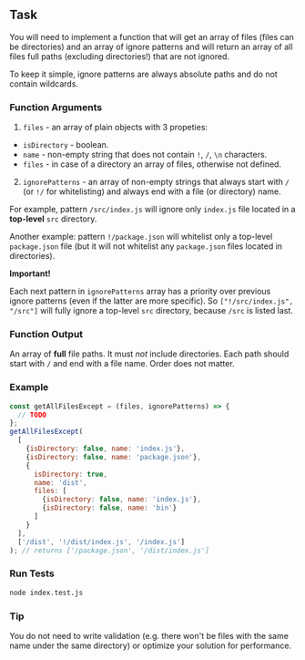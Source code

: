 ## Task

You will need to implement a function that will get an array of files (files can be directories) and an array of ignore patterns and will return an array of all files full paths (excluding directories!) that are not ignored.

To keep it simple, ignore patterns are always absolute paths and do not contain wildcards.

### Function Arguments

1. `files` - an array of plain objects with 3 propeties:

  - `isDirectory` - boolean.
  - `name` - non-empty string that does not contain `!`, `/`, `\n` characters.
  - `files` - in case of a directory an array of files, otherwise not defined.

2. `ignorePatterns` - an array of non-empty strings that always start with `/` (or `!/` for whitelisting) and always end with a file (or directory) name.

For example, pattern `/src/index.js` will ignore only `index.js` file located in a **top-level** `src` directory.

Another example: pattern `!/package.json` will whitelist only a top-level `package.json` file (but it will not whitelist any `package.json` files located in directories).

**Important!**

Each next pattern in `ignorePatterns` array has a priority over previous ignore patterns (even if the latter are more specific).
So `["!/src/index.js", "/src"]` will fully ignore a top-level `src` directory, because `/src` is listed last.

### Function Output

An array of **full** file paths. It must *not* include directories. Each path should start with `/` and end with a file name. Order does not matter.

### Example

```javascript
const getAllFilesExcept = (files, ignorePatterns) => {
  // TODO
};
getAllFilesExcept(
  [
    {isDirectory: false, name: 'index.js'},
    {isDirectory: false, name: 'package.json'},
    {
      isDirectory: true,
      name: 'dist',
      files: [
        {isDirectory: false, name: 'index.js'},
        {isDirectory: false, name: 'bin'}
      ]
    }
  ],
  ['/dist', '!/dist/index.js', '/index.js']
); // returns ['/package.json', '/dist/index.js']
```

### Run Tests

```bash
node index.test.js
```

### Tip

You do not need to write validation (e.g. there won't be files with the same name under the same directory) or optimize your solution for performance.
